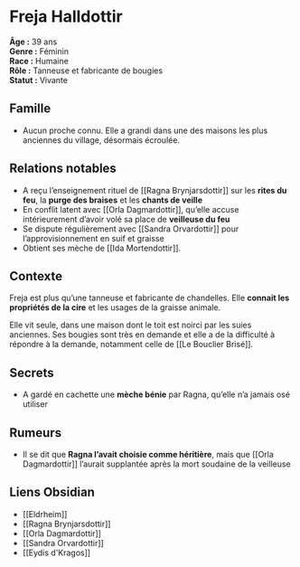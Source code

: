# Freja Halldottir

**Âge :** 39 ans  
**Genre :** Féminin  
**Race :** Humaine  
**Rôle :** Tanneuse et fabricante de bougies  
**Statut :** Vivante

## Famille
- Aucun proche connu. Elle a grandi dans une des maisons les plus anciennes du village, désormais écroulée.

## Relations notables
- A reçu l’enseignement rituel de [[Ragna Brynjarsdottir]] sur les **rites du feu**, la **purge des braises** et les **chants de veille**
- En conflit latent avec [[Orla Dagmardottir]], qu’elle accuse intérieurement d’avoir volé sa place de **veilleuse du feu**
- Se dispute régulièrement avec [[Sandra Orvardottir]] pour l’approvisionnement en suif et graisse
- Obtient ses mèche de [[Ida Mortendottir]].

## Contexte
Freja est plus qu’une tanneuse et fabricante de chandelles. Elle **connait les propriétés de la cire** et les usages de la graisse animale.

Elle vit seule, dans une maison dont le toit est noirci par les suies anciennes. Ses bougies sont très en demande et elle a de la difficulté à répondre à la demande, notamment celle de [[Le Bouclier Brisé]].

## Secrets
- A gardé en cachette une **mèche bénie** par Ragna, qu’elle n’a jamais osé utiliser

## Rumeurs
- Il se dit que **Ragna l’avait choisie comme héritière**, mais que [[Orla Dagmardottir]] l’aurait supplantée après la mort soudaine de la veilleuse

## Liens Obsidian
- [[Eldrheim]]  
- [[Ragna Brynjarsdottir]]  
- [[Orla Dagmardottir]]  
- [[Sandra Orvardottir]]  
- [[Eydis d'Kragos]]
